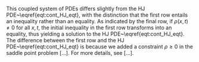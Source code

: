 This coupled system of PDEs differs slightly from the HJ PDE~\eqref{eqt:cont_HJ_eqt}, with the distinction that the first row entails an inequality rather than an equality. As indicated by the final row, if $\rho(x,t)\neq 0$ for all $x,t$, the initial inequality in the first row transforms into an equality, thus yielding a solution to the HJ PDE~\eqref{eqt:cont_HJ_eqt}. 
The difference between the first row and the HJ PDE~\eqref{eqt:cont_HJ_eqt} is because we added a constraint $\rho \geq 0$ in the saddle point problem [...]. For more details, see [...]. 